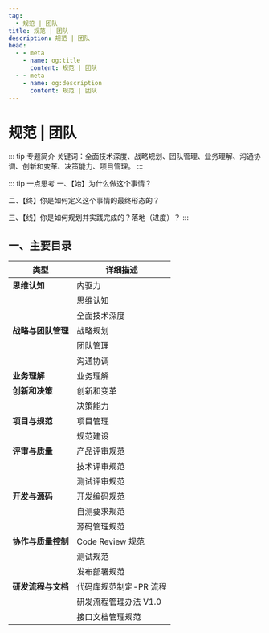 ```yaml
---
tag:
  - 规范 | 团队
title: 规范 | 团队
description: 规范 | 团队
head:
  - - meta
    - name: og:title
      content: 规范 | 团队
  - - meta
    - name: og:description
      content: 规范 | 团队
---
```


# 规范 | 团队

::: tip 专题简介
关键词：全面技术深度、战略规划、团队管理、业务理解、沟通协调、创新和变革、决策能力、项目管理。
:::

::: tip 一点思考
一、【始】为什么做这个事情？

二、【终】你是如何定义这个事情的最终形态的？

三、【线】你是如何规划并实践完成的？落地（进度）？
:::

## 一、主要目录

| 类型               | 详细描述               |
| ------------------ | ---------------------- |
| **思维认知**       | 内驱力                 |
|                    | 思维认知               |
|                    | 全面技术深度           |
| **战略与团队管理** | 战略规划               |
|                    | 团队管理               |
|                    | 沟通协调               |
| **业务理解**       | 业务理解               |
| **创新和决策**     | 创新和变革             |
|                    | 决策能力               |
| **项目与规范**     | 项目管理               |
|                    | 规范建设               |
| **评审与质量**     | 产品评审规范           |
|                    | 技术评审规范           |
|                    | 测试评审规范           |
| **开发与源码**     | 开发编码规范           |
|                    | 自测要求规范           |
|                    | 源码管理规范           |
| **协作与质量控制** | Code Review 规范       |
|                    | 测试规范               |
|                    | 发布部署规范           |
| **研发流程与文档** | 代码库规范制定-PR 流程 |
|                    | 研发流程管理办法 V1.0  |
|                    | 接口文档管理规范       |

<!-- - [IT项目 软件研发最佳实践](https://blog.csdn.net/u013889838/article/details/102699041) -->
